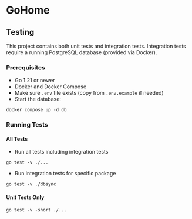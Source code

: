 # GoHome

## Testing

This project contains both unit tests and integration tests. Integration tests require a running PostgreSQL database (provided via Docker).

### Prerequisites

- Go 1.21 or newer
- Docker and Docker Compose
- Make sure `.env` file exists (copy from `.env.example` if needed)
- Start the database:

```
docker compose up -d db
```

### Running Tests

#### All Tests

- Run all tests including integration tests

```
go test -v ./...
```

- Run integration tests for specific package

```
go test -v ./dbsync
```

#### Unit Tests Only

```
go test -v -short ./...
```
